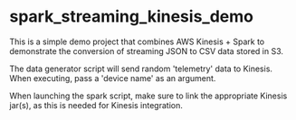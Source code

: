 # spark_streaming_kinesis_demo

This is a simple demo project that combines AWS Kinesis + Spark to demonstrate the conversion of streaming JSON to CSV data stored in S3.

The data generator script will send random 'telemetry' data to Kinesis. When executing, pass a 'device name' as an argument.

When launching the spark script, make sure to link the appropriate Kinesis jar(s), as this is needed for Kinesis integration.
